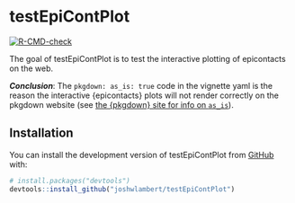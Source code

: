 
# testEpiContPlot

<!-- badges: start -->
[![R-CMD-check](https://github.com/joshwlambert/testEpiContPlot/actions/workflows/R-CMD-check.yaml/badge.svg)](https://github.com/joshwlambert/testEpiContPlot/actions/workflows/R-CMD-check.yaml)
<!-- badges: end -->

The goal of testEpiContPlot is to test the interactive plotting of epicontacts
on the web.

***Conclusion***: The `pkgdown: as_is: true` code in the vignette yaml is the reason the interactive {epicontacts} plots will not render correctly on the pkgdown website (see [the {pkgdown} site for info on `as_is`](https://pkgdown.r-lib.org/reference/build_articles.html#output-formats)).

## Installation

You can install the development version of testEpiContPlot from [GitHub](https://github.com/) with:

``` r
# install.packages("devtools")
devtools::install_github("joshwlambert/testEpiContPlot")
```
